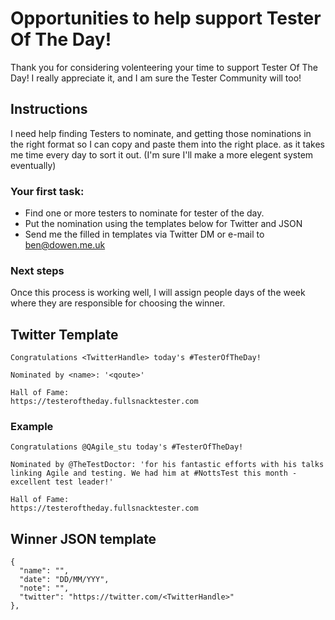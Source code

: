 # Opportunities to help support Tester Of The Day!

Thank you for considering volenteering your time to support Tester Of The Day! I really appreciate it, and I am sure the Tester Community will too!

## Instructions

I need help finding Testers to nominate, and getting those nominations in the right format so I can copy and paste them into the right place.
as it takes me time every day to sort it out. (I'm sure I'll make a more elegent system eventually)

### Your first task:

* Find one or more testers to nominate for tester of the day.
* Put the nomination using the templates below for Twitter and JSON
* Send me the filled in templates via Twitter DM or e-mail to ben@dowen.me.uk

### Next steps

Once this process is working well, I will assign people days of the week where they are responsible for choosing the winner.

## Twitter Template

```Text
Congratulations <TwitterHandle> today's #TesterOfTheDay!

Nominated by <name>: '<qoute>'

Hall of Fame:
https://testeroftheday.fullsnacktester.com
```

### Example

```Text
Congratulations @QAgile_stu today's #TesterOfTheDay!

Nominated by @TheTestDoctor: 'for his fantastic efforts with his talks linking Agile and testing. We had him at #NottsTest this month - excellent test leader!'

Hall of Fame:
https://testeroftheday.fullsnacktester.com
```

## Winner JSON template

```Text
{
  "name": "",
  "date": "DD/MM/YYY",
  "note": "",
  "twitter": "https://twitter.com/<TwitterHandle>"
},
```
